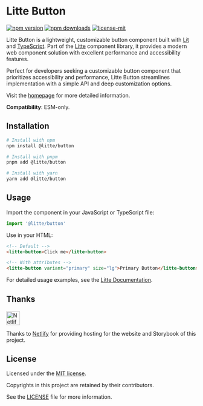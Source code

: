 # Litte Button

<!-- [![jsr score](https://jsr.io/badges/@litte/button/score)](https://jsr.io/@litte/button) -->
<!-- [![jsr version](https://jsr.io/badges/@litte/button)](https://jsr.io/@litte/button) -->
[![npm version](https://img.shields.io/npm/v/@litte/button)](https://www.npmjs.com/package/@litte/button)
[![npm downloads](https://img.shields.io/npm/dm/@litte/button)](https://www.npmjs.com/package/@litte/button)
[![license-mit](https://img.shields.io/badge/License-MIT-greens.svg)][license-mit]

Litte Button is a lightweight, customizable button component built with [Lit][lit]
and [TypeScript][typescript]. Part of the [Litte][litte-homepage] component library,
it provides a modern web component solution with excellent performance and
accessibility features.

Perfect for developers seeking a customizable button component that prioritizes
accessibility and performance, Litte Button streamlines implementation with a simple
API and deep customization options.

Visit the [homepage][litte-homepage] for more detailed information.

**Compatibility**: ESM-only.

## Installation

```sh
# Install with npm
npm install @litte/button

# Install with pnpm
pnpm add @litte/button

# Install with yarn
yarn add @litte/button
```

## Usage

Import the component in your JavaScript or TypeScript file:

```ts
import '@litte/button'
```

Use in your HTML:

```html
<!-- Default -->
<litte-button>Click me</litte-button>

<!-- With attributes -->
<litte-button variant="primary" size="lg">Primary Button</litte-button>
```

For detailed usage examples, see the [Litte Documentation](https://litte.dev/docs).

## Thanks

<p align="left" style="margin-top: 20px;">
  <a href="https://www.netlify.com/?utm_source=litte&utm_medium=npmjs&utm_campaign=README" style="margin-right: 12px;">
    <img src="https://www.netlify.com/img/global/badges/netlify-color-accent.svg" alt="Netlify" height="36px" />
  </a>
</p>

Thanks to [Netlify](https://www.netlify.com/) for providing hosting for the website and Storybook of this project.

## License

Licensed under the [MIT license][license-mit].

Copyrights in this project are retained by their contributors.

See the [LICENSE][license-mit] file for more information.

[litte-homepage]: https://litte.dev
[license-mit]: https://github.com/riipandi/litte/blob/main/LICENSE
[typescript]: https://www.typescriptlang.org
[lit]: https://lit.dev
